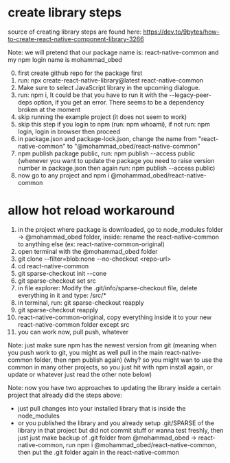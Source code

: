 # create library steps

source of creating library steps are found here: https://dev.to/9bytes/how-to-create-react-native-component-library-3266

Note: we will pretend that our package name is: react-native-common and my npm login name is mohammad_obed

0. first create github repo for the package first
1. run: npx create-react-native-library@latest react-native-common
2. Make sure to select JavaScript library in the upcoming dialogue.
3. run: npm i, It could be that you have to run it with the --legacy-peer-deps option, if you get an error. There seems to be a dependency broken at the moment
4. skip running the example project (it does not seem to work)
5. skip this step if you login to npm (run: npm whoami), if not run: npm login, login in browser then proceed
6. in package.json and package-lock.json, change the name from "react-native-common" to "@mohammad_obed/react-native-common"
7. npm publish package public, run: npm publish --access public (whenever you want to update the package you need to raise version number in package.json then again run: npm publish --access public)
8. now go to any project and npm i @mohammad_obed/react-native-common

# allow hot reload workaround

1. in the project where package is downloaded, go to node_modules folder → @mohammad_obed folder, inside: rename the react-native-common to anything else (ex: react-native-common-original)
2. open terminal with the @mohammad_obed folder
3. git clone --filter=blob:none --no-checkout \<repo-url\>
4. cd react-native-common
5. git sparse-checkout init --cone
6. git sparse-checkout set src
7. in file explorer: Modify the .git/info/sparse-checkout file, delete everything in it and type: /src/\*
8. in terminal, run: git sparse-checkout reapply
9. git sparse-checkout reapply
10. react-native-common-original, copy everything inside it to your new react-native-common folder except src
11. you can work now, pull push, whatever

Note: just make sure npm has the newest version from git (meaning when you push work to git, you might as well pull in the main react-native-common folder, then npm publish again) (why? so you might wan to use the common in many other projects, so you just hit with npm install again, or update or whatever just read the other note below)

Note: now you have two approaches to updating the library inside a certain project that already did the steps above:

- just pull changes into your installed library that is inside the node_modules
- or you published the library and you already setup .git/SPARSE of the library in that project but did not commit stuff or wanna test freshly, then just just make backup of .git folder from @mohammad_obed → react-native-common, run npm i @mohammad_obed/react-native-common, then put the .git folder again in the react-native-common
